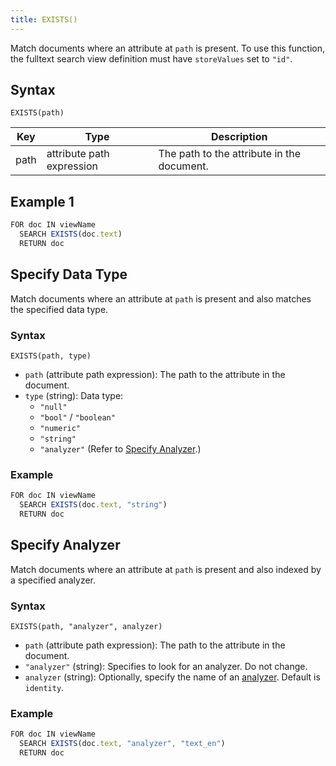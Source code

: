 ```yaml
---
title: EXISTS()
---
```


Match documents where an attribute at `path` is present. To use this function, the fulltext search view definition must have `storeValues` set to `"id"`.

## Syntax

`EXISTS(path)`

| Key  | Type                    | Description                                 |
|------|-------------------------|---------------------------------------------|
| path | attribute path expression | The path to the attribute in the document. |

## Example 1

```js
FOR doc IN viewName
  SEARCH EXISTS(doc.text)
  RETURN doc
```

## Specify Data Type

Match documents where an attribute at `path` is present and also matches the specified data type.

### Syntax

`EXISTS(path, type)`

- `path` (attribute path expression): The path to the attribute in the document.
- `type` (string): Data type:
  - `"null"`
  - `"bool"` / `"boolean"`
  - `"numeric"`
  - `"string"`
  - `"analyzer"` (Refer to [Specify Analyzer](#specify-analyzer).)

### Example

```js
FOR doc IN viewName
  SEARCH EXISTS(doc.text, "string")
  RETURN doc
```

## Specify Analyzer

Match documents where an attribute at `path` is present and also indexed by a specified analyzer.

### Syntax

`EXISTS(path, "analyzer", analyzer)`

- `path` (attribute path expression): The path to the attribute in the document.
- `"analyzer"` (string): Specifies to look for an analyzer. Do not change.
- `analyzer` (string): Optionally, specify the name of an [analyzer](../../analyzers/index.md). Default is `identity`.

### Example

```js
FOR doc IN viewName
  SEARCH EXISTS(doc.text, "analyzer", "text_en")
  RETURN doc
```
